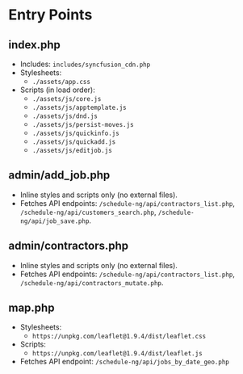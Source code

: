 # Entry Points

## index.php
- Includes: `includes/syncfusion_cdn.php`
- Stylesheets:
  - `./assets/app.css`
- Scripts (in load order):
  - `./assets/js/core.js`
  - `./assets/js/apptemplate.js`
  - `./assets/js/dnd.js`
  - `./assets/js/persist-moves.js`
  - `./assets/js/quickinfo.js`
  - `./assets/js/quickadd.js`
  - `./assets/js/editjob.js`

## admin/add_job.php
- Inline styles and scripts only (no external files).
- Fetches API endpoints: `/schedule-ng/api/contractors_list.php`, `/schedule-ng/api/customers_search.php`, `/schedule-ng/api/job_save.php`.

## admin/contractors.php
- Inline styles and scripts only (no external files).
- Fetches API endpoints: `/schedule-ng/api/contractors_list.php`, `/schedule-ng/api/contractors_mutate.php`.

## map.php
- Stylesheets:
  - `https://unpkg.com/leaflet@1.9.4/dist/leaflet.css`
- Scripts:
  - `https://unpkg.com/leaflet@1.9.4/dist/leaflet.js`
- Fetches API endpoint: `/schedule-ng/api/jobs_by_date_geo.php`
